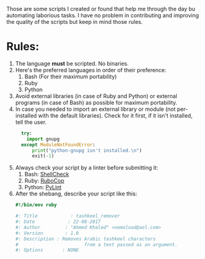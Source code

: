﻿Those are some scripts I created or found that help me through the day bu automating laborious tasks.
I have no problem in contributing and improving the quality of the scripts but keep in mind those rules.
# Rules:
1. The language **must** be scripted. No binaries.
2. Here's the preferred languages in order of their preference:
    1. Bash (For their maximum portability)
    2. Ruby 
    3. Python
 3. Avoid external libraries (in case of Ruby and Python) or external programs (in case of Bash) as possible for maximum portability.
 4. In case you needed to import an external library or module (not per-installed with the default libraries). Check for it first, if it isn't installed, tell the user.
     ```python
       try:
         import gnupg
       except ModuleNotFoundError:
           print("python-gnupg isn't installed.\n")
           exit(-1)
     ```
5. Always check your script by a linter before submitting it:
    1. Bash: [ShellCheck](https://github.com/koalaman/shellcheck)
    2. Ruby: [RuboCop](https://github.com/bbatsov/rubocop)
    3. Python: [PyLint](https://github.com/PyCQA/pylint) 
  6. After the shebang, describe your script like this:
      ```ruby
      #!/bin/env ruby
      
      #: Title            : tashkeel_remover
      #: Date            : 22-08-2017
      #: Author         : "Ahmed Khaled" <nemoload@aol.com>
      #: Version        : 1.0
      #: Description : Removes Arabic tashkeel characters
      #                        from a text passed as an argument.
      #: Options       : NONE
      ```
